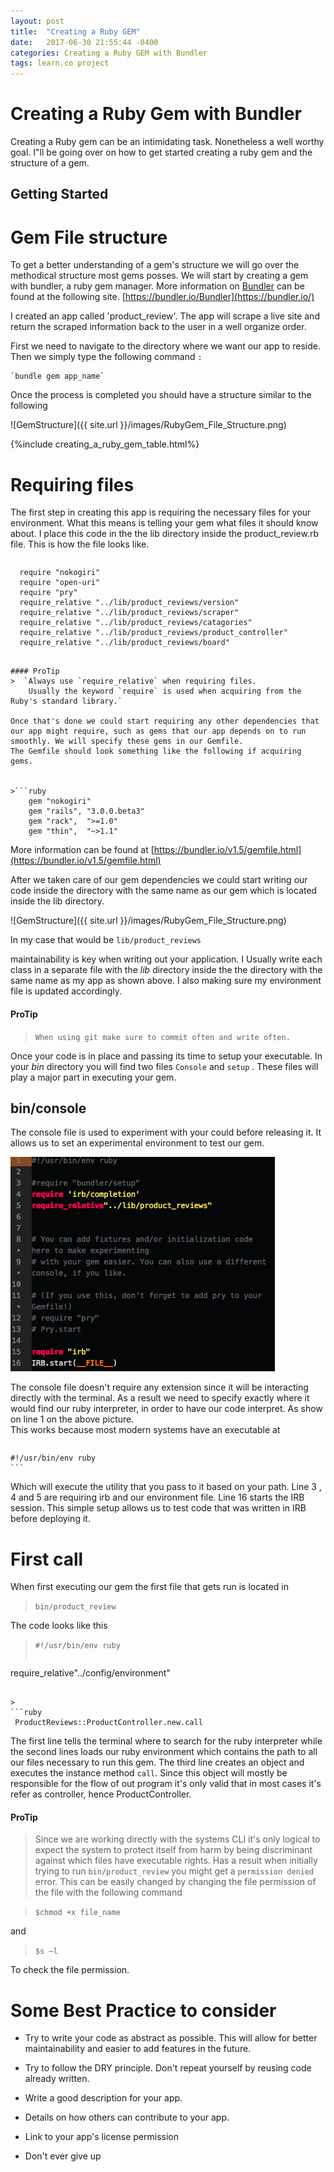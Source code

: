 ```yaml
---
layout: post
title:  "Creating a Ruby GEM"
date:   2017-06-30 21:55:44 -0400
categories: Creating a Ruby GEM with Bundler
tags: learn.co project
---           
```


# Creating a Ruby Gem with Bundler

Creating a Ruby gem can be an intimidating task. Nonetheless a well worthy goal. I"ll be going over on how to get started creating a ruby gem and the structure of a gem.

## Getting Started

# Gem File structure
To get a better understanding of a gem's structure we will go over the methodical structure most gems posses. We will start by creating a gem with bundler, a ruby gem manager. More information on [Bundler](https://bundler.io/) can be found at the following site. [https://bundler.io/Bundler](https://bundler.io/)

I created an app called 'product_review'.
The app will scrape a live site and return the scraped information back to the user in a well organize order.

First we need to navigate to the directory where we want our app to reside. Then we simply type the following command `:`

    `bundle gem app_name`

Once the process is completed you should have a structure similar to the following

   ![GemStructure]({{ site.url }}/images/RubyGem_File_Structure.png)

   {%include creating_a_ruby_gem_table.html%}


# Requiring files

The first step in creating this app is requiring the necessary files for your environment. What this means is telling your gem what files it should know about. I place this code in the the lib directory inside the product_review.rb file. This is how the file looks like.

>```ruby
      require "nokogiri"
      require "open-uri"
      require "pry"
      require_relative "../lib/product_reviews/version"
      require_relative "../lib/product_reviews/scraper"
      require_relative "../lib/product_reviews/catagories"
      require_relative "../lib/product_reviews/product_controller"
      require_relative "../lib/product_reviews/board"
```

#### ProTip
>  `Always use `require_relative` when requiring files.
    Usually the keyword `require` is used when acquiring from the Ruby's standard library.`

Once that's done we could start requiring any other dependencies that our app might require, such as gems that our app depends on to run smoothly. We will specify these gems in our Gemfile.
The Gemfile should look something like the following if acquiring gems.


>```ruby
    gem "nokogiri"
    gem "rails", "3.0.0.beta3"
    gem "rack",  ">=1.0"
    gem "thin",  "~>1.1"
```

 More information can be found at [https://bundler.io/v1.5/gemfile.html](https://bundler.io/v1.5/gemfile.html)

  After we taken care of our gem dependencies we could start writing our code inside the directory with the same name as our gem which is located inside the lib directory.

  ![GemStructure]({{ site.url }}/images/RubyGem_File_Structure.png)

  In my case that would be `lib/product_reviews`

  maintainability is key when writing out your application. I Usually write each class in a separate file with the *lib* directory inside the the directory with the same name as my app as shown above. I also making sure my environment file is updated accordingly.


#### ProTip
  >  `When using git make sure to commit often and write often.`

  Once your code is in place and passing its time to setup your executable.
  In your *bin* directory you will find two files `Console` and `setup` . These files will play a major part in executing your gem.

## bin/console
  The console file is used to experiment with your could before releasing it. It allows us to set an experimental environment to test our gem.

  ![bin-console](/images/bin-console.png)

  The console file doesn't require any extension since it will be interacting directly with the terminal. As a result we need to specify exactly where it would find our ruby interpreter, in order to have our code interpret. As show on line 1 on the above picture.  
  This works because most modern systems have an executable at
  > ```
    #!/usr/bin/env ruby
    ```

  Which will execute the utility that you pass to it based on your path.
  Line 3 , 4 and 5 are requiring irb and our environment file.
  Line 16 starts the IRB session. This simple setup allows us to test code that was written in IRB before deploying it.

# First call
  When first executing our gem the first file that gets run is located in
  > `bin/product_review`

  The code looks like this

> ` #!/usr/bin/env ruby `
>
>```ruby
  require_relative"../config/environment"
 ```

>
 ```ruby
  ProductReviews::ProductController.new.call
 ```

The first line tells the terminal where to search for the ruby interpreter while the second lines loads our ruby environment which contains the path to all our files necessary to run this gem. The third line creates an object and executes the instance method `call`. Since this object will mostly be responsible for the flow of out program it's only valid that in most cases it's refer as controller, hence ProductController.

#### ProTip
>  Since we are working directly with the systems CLI it's only logical to expect the system to protect itself from harm by being discriminant against which files have executable rights. Has a result when initially trying to run  `bin/product_review` you might get a `permission denied` error. This can be easily changed by changing the file permission of the file with the following command

  > `$chmod +x file_name`

  and

  > `$s –l `

  To check the file permission.

# Some Best Practice to consider

  * Try to write your code as abstract as possible. This will allow for better maintainability and easier to add features in the future.

  * Try to follow the DRY principle. Don't repeat yourself by reusing code already written.

  * Write a good description for your app.

  * Details on how others can contribute to your app.

  * Link to your app's license permission

  * Don't ever give up
